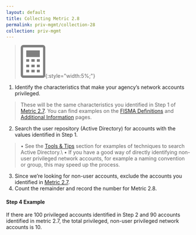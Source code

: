 ```yaml
---
layout: default
title: Collecting Metric 2.8
permalink: priv-mgmt/collection-28
collection: priv-mgmt
---
```

>![Calculator logo](../img/calc.png){:style="width:5%;"}

1. Identify the characteristics that make your agency’s network accounts privileged.
> These will be the same characteristics you identified in Step 1 of [Metric 2.7](collection-25-27). You can find examples on the [FISMA Definitions](definitions) and [Additional Information](more-info) pages.
2. Search the user repository (Active Directory) for accounts with the values identified in Step 1.
> •  See the [Tools & Tips](../tools-tips/searchAD) section for examples of techniques to search Active Directory.\\
•  If you have a good way of directly identifying non-user privileged network accounts, for example a naming convention or group, this may speed up the process. 
3. Since we’re looking for non-user accounts, exclude the accounts you identified in [Metric 2.7](collection-25-27).
4. Count the remainder and record the number for Metric 2.8.

<div class="usa-alert usa-alert-info">
  <div class="usa-alert-body">
    <p class="usa-alert-text"><H4>Step 4 Example</H4>
    If there are 100 privileged accounts identified in Step 2 and 90 accounts identified in metric 2.7, the total privileged, non-user privileged network accounts is 10.</p> 
</div>
</div>
